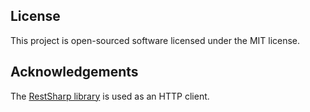 ## License

This project is open-sourced software licensed under the MIT license.

## Acknowledgements

The [RestSharp library](http://restsharp.org/) is used as an HTTP client.

